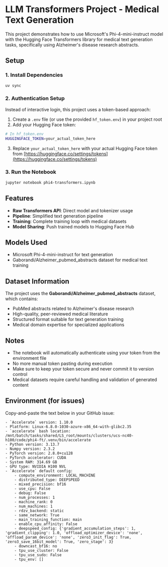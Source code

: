 # LLM Transformers Project - Medical Text Generation

This project demonstrates how to use Microsoft's Phi-4-mini-instruct model with the Hugging Face Transformers library for medical text generation tasks, specifically using Alzheimer's disease research abstracts.

## Setup

### 1. Install Dependencies

```bash
uv sync
```

### 2. Authentication Setup

Instead of interactive login, this project uses a token-based approach:

1. Create a `.env` file (or use the provided `hf_token.env`) in your project root
2. Add your Hugging Face token:

```bash
# In hf_token.env
HUGGINGFACE_TOKEN=your_actual_token_here
```

3. Replace `your_actual_token_here` with your actual Hugging Face token from [https://huggingface.co/settings/tokens](https://huggingface.co/settings/tokens)

### 3. Run the Notebook

```bash
jupyter notebook phi4-transformers.ipynb
```

## Features

- **Raw Transformers API**: Direct model and tokenizer usage
- **Pipeline**: Simplified text generation pipeline
- **Training**: Complete training loop with medical datasets
- **Model Sharing**: Push trained models to Hugging Face Hub

## Models Used

- Microsoft Phi-4-mini-instruct for text generation
- Gaborandi/Alzheimer_pubmed_abstracts dataset for medical text training

## Dataset Information

The project uses the **Gaborandi/Alzheimer_pubmed_abstracts** dataset, which contains:
- PubMed abstracts related to Alzheimer's disease research
- High-quality, peer-reviewed medical literature
- Structured format suitable for text generation training
- Medical domain expertise for specialized applications

## Notes

- The notebook will automatically authenticate using your token from the environment file
- No more manual token pasting during execution
- Make sure to keep your token secure and never commit it to version control
- Medical datasets require careful handling and validation of generated content

## Environment (for issues)

Copy-and-paste the text below in your GitHub issue:

```text
- `Accelerate` version: 1.10.0
- Platform: Linux-6.8.0-1030-azure-x86_64-with-glibc2.35
- `accelerate` bash location: /mnt/batch/tasks/shared/LS_root/mounts/clusters/ucs-nc40-h100/code/phi4-ft/.venv/bin/accelerate
- Python version: 3.13.7
- Numpy version: 2.3.2
- PyTorch version: 2.8.0+cu128
- PyTorch accelerator: CUDA
- System RAM: 314.69 GB
- GPU type: NVIDIA H100 NVL
- `Accelerate` default config:
	- compute_environment: LOCAL_MACHINE
	- distributed_type: DEEPSPEED
	- mixed_precision: bf16
	- use_cpu: False
	- debug: False
	- num_processes: 1
	- machine_rank: 0
	- num_machines: 1
	- rdzv_backend: static
	- same_network: True
	- main_training_function: main
	- enable_cpu_affinity: False
	- deepspeed_config: {'gradient_accumulation_steps': 1, 'gradient_clipping': 1.0, 'offload_optimizer_device': 'none', 'offload_param_device': 'none', 'zero3_init_flag': True, 'zero3_save_16bit_model': True, 'zero_stage': 3}
	- downcast_bf16: no
	- tpu_use_cluster: False
	- tpu_use_sudo: False
	- tpu_env: []
```
